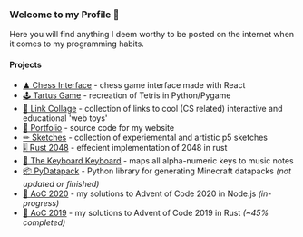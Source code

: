 ### Welcome to my Profile 🐢

Here you will find anything I deem worthy to be posted on the internet when it comes to my programming habits.

#### Projects

- [♟ Chess Interface](https://mjtlittle.github.io/react-chess/) - chess game interface made with React
- [🕹 Tartus Game](https://github.com/Mjtlittle/Tartus-Game) - recreation of Tetris in Python/Pygame
- [🔗 Link Collage](https://github.com/Mjtlittle/Link-Collage) - collection of links to cool (CS related) interactive and educational 'web toys'
- [📑 Portfolio](https://github.com/Mjtlittle/portfolio) - source code for my website
- [✏ Sketches](https://mjtlittle.github.io/Sketches/) - collection of experiemental and artistic p5 sketches
- [🎚 Rust 2048](https://github.com/Mjtlittle/Rust-2048) - effecient implementation of 2048 in rust
- [🎹 The Keyboard Keyboard](https://mjtlittle.github.io/Keyboard-Keyboard/) - maps all alpha-numeric keys to music notes
- [📦 PyDatapack](https://github.com/Mjtlittle/PyDatapack) - Python library for generating Minecraft datapacks *(not updated or finished)*
- [🎁 AoC 2020](https://github.com/Mjtlittle/Advent-of-Code-2020) - my solutions to Advent of Code 2020 in Node.js *(in-progress)*
- [🎄 AoC 2019](https://github.com/Mjtlittle/Advent-of-Code-2019) - my solutions to Advent of Code 2019 in Rust *(~45% completed)*
